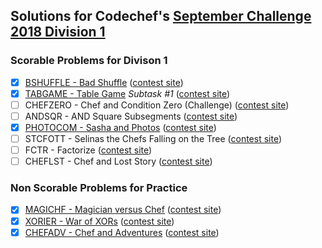 ## Solutions for Codechef's [September Challenge 2018 Division 1](https://www.codechef.com/SEPT18A)

### Scorable Problems for Divison 1

- [X] [BSHUFFLE - Bad Shuffle](bshuffle.cc) ([contest site](https://www.codechef.com/SEPT18A/problems/BSHUFFLE))
- [X] [TABGAME - Table Game](tabgame.py) _Subtask #1_ ([contest site](https://www.codechef.com/SEPT18A/problems/TABGAME))
- [ ] CHEFZERO - Chef and Condition Zero (Challenge) ([contest site](https://www.codechef.com/SEPT18A/problems/CHEFZERO))
- [ ] ANDSQR - AND Square Subsegments ([contest site](https://www.codechef.com/SEPT18A/problems/ANDSQR))
- [X] [PHOTOCOM - Sasha and Photos](photocom.cc) ([contest site](https://www.codechef.com/SEPT18A/problems/PHOTOCOM))
- [ ] STCFOTT - Selinas the Chefs Falling on the Tree ([contest site](https://www.codechef.com/SEPT18A/problems/STCFOTT))
- [ ] FCTR - Factorize ([contest site](https://www.codechef.com/SEPT18A/problems/FCTR))
- [ ] CHEFLST - Chef and Lost Story ([contest site](https://www.codechef.com/SEPT18A/problems/CHEFLST))

### Non Scorable Problems for Practice

- [X] [MAGICHF - Magician versus Chef](magichf.cc) ([contest site](https://www.codechef.com/SEPT18A/problems/MAGICHF))
- [X] [XORIER - War of XORs](xorier.cc) ([contest site](https://www.codechef.com/SEPT18A/problems/XORIER))
- [X] [CHEFADV - Chef and Adventures](chefadv.cc) ([contest site](https://www.codechef.com/SEPT18A/problems/CHEFADV))
